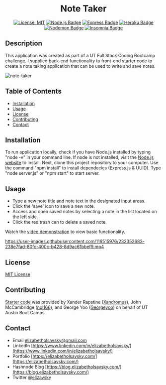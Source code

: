 <div align="center">

# Note Taker

[![License: MIT](https://img.shields.io/badge/License-MIT-yellow.svg)](https://opensource.org/licenses/MIT)
[![Node.js Badge](https://img.shields.io/badge/Node.js-393?logo=nodedotjs&logoColor=fff&style=flat)](https://nodejs.org/en)
[![Express Badge](https://img.shields.io/badge/Express-000?logo=express&logoColor=fff&style=flat)](https://expressjs.com/)
[![Heroku Badge](https://img.shields.io/badge/Heroku-430098?logo=heroku&logoColor=fff&style=flat)](https://heroku.com)
[![Nodemon Badge](https://img.shields.io/badge/Nodemon-76D04B?logo=nodemon&logoColor=fff&style=flat)](https://nodemon.io/)
[![Insomnia Badge](https://img.shields.io/badge/Insomnia-4000BF?logo=insomnia&logoColor=fff&style=flat)](https://insomnia.rest/)
</div>

## Description

This application was created as part of a UT Full Stack Coding Bootcamp challenge. I supplied back-end functionality to front-end starter code to create a note taking application that can be used to write and save notes. 

![note-taker](https://user-images.githubusercontent.com/116515976/232352674-7ee2c433-d335-4ec9-82e7-1a638c7e0be9.png)

## Table of Contents

* [Installation](#installation)
* [Usage](#usage)
* [License](#license)
* [Contributing](#contributing)
* [Contact](#contact)

## Installation
To run application locally, check if you have Node.js installed by typing "node -v" in your command line. If node is not installed, visit the [Node.js website](https://nodejs.org/en) to install. Next, clone this project repository to your computer. Use the command "npm install" to install dependecies (Express.js & UUID). Type "node server.js" or "npm start" to start server.

## Usage
* Type a new note title and note text in the designated input areas. 
* Click the 'save' icon to save a new note. 
* Access and open saved notes by selecting a note in the list located on the left side. 
* Click the red trash can to delete a saved note. 

Watch the [video demonstration](https://drive.google.com/file/d/16f2OiveeEFYcrSnj4YYAlgGg8UW5HTwf/view?usp=sharing) to view basic functionality.


https://user-images.githubusercontent.com/116515976/232352683-238e7fad-80fc-400c-b428-8d9ac61bbef9.mp4


## License

[MIT License](https://opensource.org/licenses/MIT)

## Contributing

[Starter code](https://github.com/coding-boot-camp/miniature-eureka) was provided by Xander Rapstine ([Xandromus](https://github.com/Xandromus)), John McCambridge ([nol166](https://github.com/nol166)), and George Yoo ([Georgeyoo](https://github.com/Georgeyoo)) on behalf of UT Austin Boot Camps.

## Contact
* Email elizabetholsavsky@gmail.com
* LinkedIn [https://www.linkedin.com/in/elizabetholsavsky/](https://www.linkedin.com/in/elizabetholsavsky/)
* Portfolio [https://elizabetholsavsky.com/](https://elizabetholsavsky.com/)
* Hashnode Blog [https://blog.elizabetholsavsky.com/](https://blog.elizabetholsavsky.com/)
* Twitter [@elizavsky](https://twitter.com/home)


